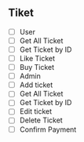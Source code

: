 ## Tiket
 * [ ]  User
   * [ ]  Get All Ticket
   * [ ]  Get Ticket by ID
   * [ ]  Like Ticket
   * [ ]  Buy Ticket
 * [ ]  Admin
   * [ ]  Add ticket
   * [ ]  Get All Ticket
   * [ ]  Get Ticket by ID
   * [ ]  Edit ticket
   * [ ]  Delete Ticket
   * [ ]  Confirm Payment
